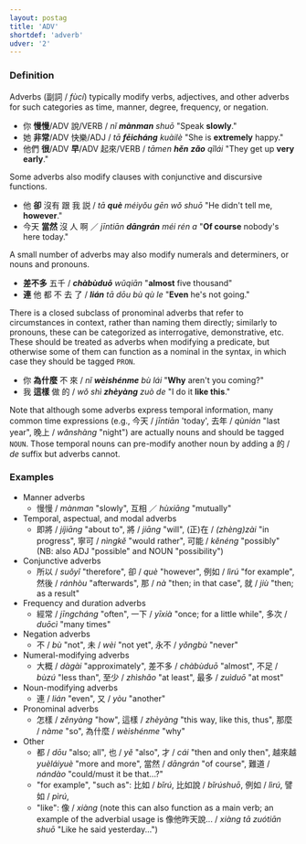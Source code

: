 ```yaml
---
layout: postag
title: 'ADV'
shortdef: 'adverb'
udver: '2'
---
```


### Definition

Adverbs (副詞 / _fùcí_) typically modify verbs, adjectives, and other adverbs for such categories as time, manner, degree, frequency, or negation.

- 你 <b>慢慢</b>/ADV 說/VERB / _nǐ <b>mànman</b> shuō_ "Speak <b>slowly</b>."
- 她 <b>非常</b>/ADV 快樂/ADJ / _tā <b>fēicháng</b> kuàilè_ "She is <b>extremely</b> happy."
- 他們 <b>很</b>/ADV <b>早</b>/ADV 起來/VERB / _tāmen <b>hěn</b> <b>zǎo</b> qǐlái_ "They get up <b>very early</b>."

Some adverbs also modify clauses with conjunctive and discursive functions.

- 他 <b>卻</b> 沒有 跟 我 説 / _tā <b>què</b> méiyǒu gēn wǒ shuō_ "He didn't tell me, <b>however</b>."
- 今天 <b>當然</b> 沒 人 啊 ／ _jīntiān <b>dāngrán</b> méi rén a_ "<b>Of course</b> nobody's here today."

A small number of adverbs may also modify numerals and determiners, or nouns and pronouns.

- <b>差不多</b> 五千 / _<b>chàbùduō</b> wǔqiān_ "<b>almost</b> five thousand"
- <b>連</b> 他 都 不 去 了 / _<b>lián</b> tā dōu bù qù le_ "<b>Even</b> he's not going."

There is a closed subclass of pronominal adverbs that refer to circumstances in context, rather than naming them directly; similarly to pronouns, these can be categorized as interrogative, demonstrative, etc. These should be treated as adverbs when modifying a predicate, but otherwise some of them can function as a nominal in the syntax, in which case they should be tagged <a>`PRON`</a>.

- 你 <b>為什麼</b> 不 來 / _nǐ <b>wèishénme</b> bù lái_ "<b>Why</b> aren't you coming?"
- 我 <b>這樣</b> 做 的 / _wǒ shì <b>zhèyàng</b> zuò de_ "I do it <b>like this</b>."

Note that although some adverbs express temporal information, many common time expressions (e.g., 今天 / _jīntiān_ 'today', 去年 / _qùnián_ "last year", 晚上 / _wǎnshàng_ "night") are actually nouns and should be tagged <a>`NOUN`</a>.  Those temporal nouns can pre-modify another noun by adding a 的 / _de_ suffix but adverbs cannot.

### Examples

- Manner adverbs
  - 慢慢 / _mànman_ "slowly", 互相 ／ _hùxiāng_ "mutually"
- Temporal, aspectual, and modal adverbs
  - 即將 / _jíjiāng_ "about to", 將 / _jiāng_ "will", (正)在 / _(zhèng)zài_ "in progress", 寧可 / _nìngkě_ "would rather", 可能 / _kěnéng_ "possibly" (NB: also ADJ "possible" and NOUN "possibility")
- Conjunctive adverbs
  - 所以 / _suǒyǐ_ "therefore", 卻 / _què_ "however", 例如 / _lìrú_ "for example", 然後 / _ránhòu_ "afterwards", 那 / _nà_ "then; in that case", 就 / _jiù_ "then; as a result"
- Frequency and duration adverbs
  - 經常 / _jīngcháng_ "often", 一下 / _yīxià_ "once; for a little while", 多次 / _duōcì_ "many times"
- Negation adverbs
  - 不 / _bù_ "not", 未 / _wèi_ "not yet", 永不 / _yǒngbù_ "never"
- Numeral-modifying adverbs
  - 大概 / _dàgài_ "approximately", 差不多 / _chàbùduō_ "almost", 不足 / _bùzú_ "less than", 至少 / _zhìshǎo_ "at least", 最多 / _zuìduō_ "at most"
- Noun-modifying adverbs
  - 連 / _lián_ "even", 又 / _yòu_ "another"
- Pronominal adverbs
  - 怎樣 / _zěnyàng_ "how", 這樣 / _zhèyàng_ "this way, like this, thus", 那麼 / _nàme_ "so", 為什麼 / _wèishénme_ "why"
- Other
  - 都 / _dōu_ "also; all", 也 / _yě_ "also", 才 / _cái_ "then and only then", 越來越 _yuèláiyuè_ "more and more", 當然 / _dāngrán_ "of course", 難道 / _nándào_ "could/must it be that...?"
  - "for example", "such as": 比如 / _bǐrú_, 比如說 / _bǐrúshuō_, 例如 / _lìrú_, 譬如 / _pìrú_, 
  - "like": 像 / _xiàng_ (note this can also function as a main verb; an example of the adverbial usage is 像他昨天說... / _xiàng tā zuótiān shuō_ "Like he said yesterday...")
<!-- Interlanguage links updated Ne 5. května 2024, 18:19:34 CEST -->
